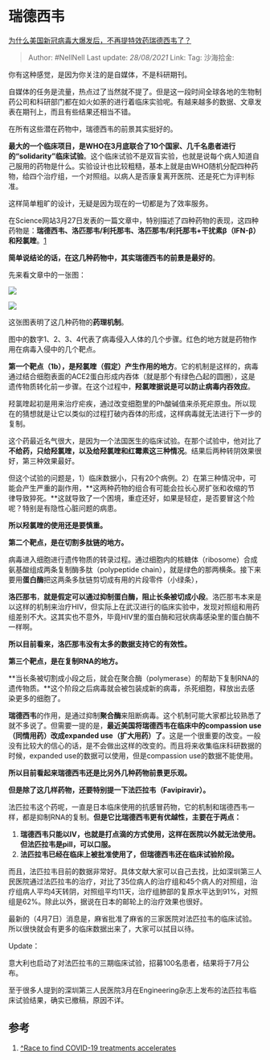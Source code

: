 # 瑞德西韦
[为什么美国新冠病毒大爆发后，不再提特效药瑞德西韦了？](https://www.zhihu.com/question/379025314/answer/1136570585)

> Author: #NellNell
> Last update: *28/08/2021*
> Link:
> Tag:
> 沙海拾金:

你有这种感觉，是因为你关注的是自媒体，不是科研期刊。

自媒体的任务是流量，热点过了当然就不提了。但是这一段时间全球各地的生物制药公司和科研部门都在如火如荼的进行着临床实验呢。有越来越多的数据、文章发表在期刊上，而且有些结果还相当不错。

在所有这些潜在药物中，瑞德西韦的前景其实挺好的。

**最大的一个临床项目，是WHO在3月底联合了10个国家、几千名患者进行的“solidarity”临床试验**。这个临床试验不是双盲实验，也就是说每个病人知道自己服用的药物是什么。实验设计也比较粗糙，基本上就是由WHO随机分配四种药物，给四个治疗组，一个对照组。以病人是否康复离开医院、还是死亡为评判标准。

这样简单粗旷的设计，无疑是因为现在的一切都是为了效率服务。

在Science网站3月27日发表的一篇文章中，特别描述了四种药物的表现，这四种药物是：**瑞德西韦、洛匹那韦/利托那韦、洛匹那韦/利托那韦+干扰素β（IFN-β）和羟氯喹**。[1](#ref_1)

**简单说结论的话，在这几种药物中，其实瑞德西韦的前景是最好的**。

先来看文章中的一张图：

![](https://pic1.zhimg.com/50/v2-262664de8fe19dc1670914353f7f5fbd_720w.jpg?source=c8b7c179)

![](https://pic1.zhimg.com/80/v2-262664de8fe19dc1670914353f7f5fbd_720w.jpg?source=c8b7c179)

这张图表明了这几种药物的**药理机制**。

图中的数字1、2、3、4代表了病毒侵入人体的几个步骤。红色的地方就是药物作用在病毒入侵中的几个靶点。

**第一个靶点（1b），是羟氯喹（假定）产生作用的地方**。它的机制是这样的，病毒通过结合细胞表面的ACE2蛋白形成内吞体（就是那个有绿色凸起的圆圈），这是遗传物质转化前一步骤。在这个过程中，**羟氯喹据说是可以防止病毒内吞效应**。

羟氯喹起初是用来治疗疟疾，通过改变细胞里的Ph酸碱值来杀死疟原虫。所以现在的猜想就是让它以类似的过程打破内吞体的形成，这样病毒就无法进行下一步的复制。

这个药最近名气很大，是因为一个法国医生的临床试验。在那个试验中，他对比了**不给药，只给羟氯喹，以及给羟氯喹和红霉素这三种情况**。结果后两种转阴效果很好，第三种效果最好。

但这个试验的问题是，1）临床数据小，只有20个病例。2）在第三种情况中，可能会产生严重的副作用，**这两种药物的组合有可能会拉长心房扩张和收缩的节律导致猝死。**这就导致了一个困境，重症还好，如果是轻症，是否要冒这个险呢？特别是有隐性心脏问题的病患。

**所以羟氯喹的使用还是要慎重。**

**第二个靶点，是在切割多肽链的地方。**

病毒进入细胞进行遗传物质的转录过程。通过细胞内的核糖体（ribosome）合成氨基酸组成两条复制酶多肽（polypeptide chain），就是绿色的那两横条。接下来要用**蛋白酶**把这两条多肽链剪切成有用的片段零件（小绿条），

**洛匹那韦**，**就是假定可以通过抑制蛋白酶，阻止长条被切成小段**。洛匹那韦本来是以这样的机制来治疗HIV，但实际上在武汉进行的临床实验中，发现对照组和用药组差别不大。这其实也不意外，毕竟HIV里的蛋白酶和冠状病毒感染里的蛋白酶不一样啊。

**所以目前看来，洛匹那韦没有太多的数据支持它的有效性。**

**第三个靶点，是在复制RNA的地方。**

**当长条被切割成小段之后，就会在聚合酶（polymerase）的帮助下复制RNA的遗传物质。**这个阶段之后病毒就会被包装成新的病毒，杀死细胞，释放出去感染更多的细胞了。

**瑞德西韦**的作用，是通过抑制**聚合酶**来阻断病毒。这个机制可能大家都比较熟悉了就不多说了。但需要一提的是，**最近美国将瑞德西韦在临床中的compassion use （同情用药）改成expanded use（扩大用药）了**。这是一个很重要的改变。一般没有比较大的信心的话，是不会做出这样的改变的。而且将来收集临床科研数据的时候，expanded use的数据可以使用，但是compassion use的数据不能使用。

**所以目前看起来瑞德西韦还是比另外几种药物前景更乐观。**

**但是除了这几样药物，还要特别提一下法匹拉韦（Favipiravir）。**

法匹拉韦这个药呢，一直是日本临床使用的抗感冒药物，它的机制和瑞德西韦一样，都是抑制RNA的复制。**但是它比瑞德西韦更有优越性，主要在于两点：**

1.  **瑞德西韦只能以IV，也就是打点滴的方式使用，这样在医院以外就无法使用。但法匹拉韦是pill，可以口服。**
2.  **法匹拉韦已经在临床上被批准使用了，但瑞德西韦还在临床试验阶段。**

而且，法匹拉韦目前的数据非常好。具体文献大家可以自己去找，比如深圳第三人民医院通过法匹拉韦的治疗，对比了35位病人的治疗组和45个病人的对照组，治疗组病人平均4天转阴，对照组平均11天，治疗组肺部的复原水平达到91%，对照组是62%。除此以外，据说在日本的邮轮上的治疗效果也很好。

最新的（4月7日）消息是，麻省批准了麻省的三家医院对法匹拉韦的临床试验。所以很快就会有更多的临床数据出来了，大家可以拭目以待。

Update：

意大利也启动了对法匹拉韦的三期临床试验，招募100名患者，结果将于7月公布。

至于很多人提到的深圳第三人民医院3月在Engineering杂志上发布的法匹拉韦临床试验结果，确实已撤稿，原因不详。

## 参考

1.  [^](#ref_1_0)[Race to find COVID-19 treatments accelerates](https://science.sciencemag.org/content/367/6485/1412/tab-figures-data)
